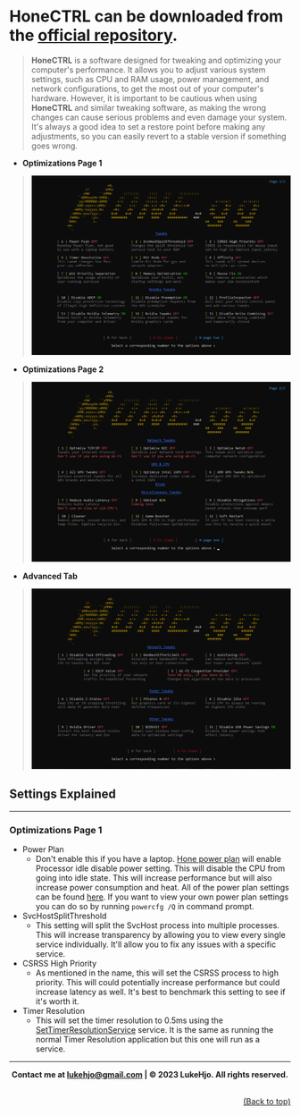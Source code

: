 # **HoneCTRL** can be downloaded from the [official repository](https://github.com/auraside/HoneCtrl).

> **HoneCTRL** is a software designed for tweaking and optimizing your computer's performance. It allows you to adjust various system settings, such as CPU and RAM usage, power management, and network configurations, to get the most out of your computer's hardware. However, it is important to be cautious when using **HoneCTRL** and similar tweaking software, as making the wrong changes can cause serious problems and even damage your system. It's always a good idea to set a restore point before making any adjustments, so you can easily revert to a stable version if something goes wrong.

- **Optimizations Page 1**
> <img src="../assets/hone_general_1.png" alt="Optimizer" title="Optimizer">

- **Optimizations Page 2**
> <img src="../assets/hone_general_2.png" alt="Optimizer" title="Optimizer">

- **Advanced Tab**
> <img src="../assets/hone_advanced.png" alt="Optimizer" title="Optimizer">


## **Settings Explained**

--- 

### **Optimizations Page 1**

- Power Plan
    - Don't enable this if you have a laptop. [Hone power plan](/configurations/Hone/HoneV2.pow) will enable Processor idle disable power setting. This will disable the CPU from going into idle state. This will increase performance but will also increase power consumption and heat. All of the power plan settings can be found [here](https://bitsum.com/known-windows-power-guids/). If you want to view your own power plan settings you can do so by running `powercfg /Q` in command prompt.
- SvcHostSplitThreshold
    - This setting will split the SvcHost process into multiple processes. This will increase transparency by allowing you to view every single service individually. It'll allow you to fix any issues with a specific service. 
- CSRSS High Priority
    - As mentioned in the name, this will set the CSRSS process to high priority. This will could potentially increase performance but could increase latency as well. It's best to benchmark this setting to see if it's worth it.
- Timer Resolution 
    - This will set the timer resolution to 0.5ms using the [SetTimerResolutionService](/Applications/SetTimerResolutionService.exe) service. It is the same as running the normal Timer Resolution application but this one will run as a service. 


---

**<div align="center" id="footer"> Contact me at lukehjo@gmail.com | © 2023 LukeHjo. All rights reserved. <div>**
<br>

<div align="right"><a href="#">(Back to top)</a></div>
